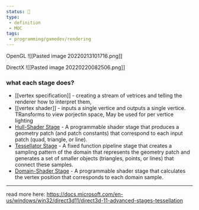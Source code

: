 ```yaml
---
status: 🌱
type: 
 - definition
 - MOC
tags:
 - programming/gamedev/rendering
---
```


OpenGL
![[Pasted image 20220213101716.png]]


DirectX
![[Pasted image 20220220082506.png]]

### what each stage does?

- [[vertex specification]] - creating a stream of vetrices and telling the renderer how to interpret them,
- [[vertex shader]] - inputs a single vertice and outputs a single vertice. TRansforms to view porjectin space, May be used for per vertice lighting
- [Hull-Shader Stage](https://docs.microsoft.com/en-us/windows/win32/direct3d11/direct3d-11-advanced-stages-tessellation#hull-shader-stage) - A programmable shader stage that produces a geometry patch (and patch constants) that correspond to each input patch (quad, triangle, or line).
-   [Tessellator Stage](https://docs.microsoft.com/en-us/windows/win32/direct3d11/direct3d-11-advanced-stages-tessellation#tessellator-stage) - A fixed function pipeline stage that creates a sampling pattern of the domain that represents the geometry patch and generates a set of smaller objects (triangles, points, or lines) that connect these samples.
-   [Domain-Shader Stage](https://docs.microsoft.com/en-us/windows/win32/direct3d11/direct3d-11-advanced-stages-tessellation#domain-shader-stage) - A programmable shader stage that calculates the vertex position that corresponds to each domain sample.



---
read more here: https://docs.microsoft.com/en-us/windows/win32/direct3d11/direct3d-11-advanced-stages-tessellation

